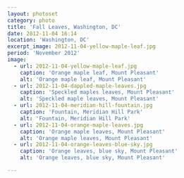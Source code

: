 ```yaml
---
layout: photoset
category: photo
title: 'Fall Leaves, Washington, DC'
date: 2012-11-04 16:14
location: 'Washington, DC'
excerpt_image: 2012-11-04-yellow-maple-leaf.jpg
period: 'November 2012'
image:
  - url: 2012-11-04-yellow-maple-leaf.jpg
    caption: 'Orange maple leaf, Mount Pleasant'
    alt: 'Orange maple leaf, Mount Pleasant'
  - url: 2012-11-04-dappled-maple-leaves.jpg
    caption: 'Speckled maples leaves, Mount Pleasant'
    alt: 'Speckled maple leaves, Mount Pleasant'
  - url: 2012-11-04-meridian-hill-fountain.jpg
    caption: 'Fountain, Meridian Hill Park'
    alt: 'Fountain, Meridian Hill Park'
  - url: 2012-11-04-orange-maple-leaves.jpg
    caption: 'Orange maple leaves, Mount Pleasant'
    alt: 'Orange maple leaves, Mount Pleasant'
  - url: 2012-11-04-orange-leaves-blue-sky.jpg
    caption: 'Orange leaves, blue sky, Mount Pleasant'
    alt: 'Orange leaves, blue sky, Mount Pleasant'

---
```


